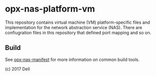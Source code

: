 # opx-nas-platform-vm
This repository contains virtual machine (VM) platform-specific files and implementation for the network abstraction service (NAS). There are confiugration files in this repository that defined port mapping and so on.

## Build
See [opx-nas-manifest](https://github.com/open-switch/opx-nas-manifest) for more information on common build tools.

(c) 2017 Dell

